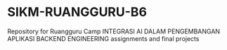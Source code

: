 # SIKM-RUANGGURU-B6
Repository for Ruangguru Camp INTEGRASI AI DALAM PENGEMBANGAN APLIKASI BACKEND ENGINEERING assignments and final projects
